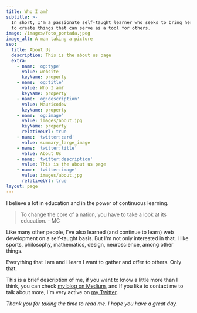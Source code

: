 ```yaml
---
title: Who I am?
subtitle: >-
  In short, I'm a passionate self-taught learner who seeks to bring her skills
  to create things that can serve as a tool for others.
image: /images/foto_portada.jpeg
image_alt: A man taking a picture
seo:
  title: About Us
  description: This is the about us page
  extra:
    - name: 'og:type'
      value: website
      keyName: property
    - name: 'og:title'
      value: Who I am?
      keyName: property
    - name: 'og:description'
      value: Mauricodev
      keyName: property
    - name: 'og:image'
      value: images/about.jpg
      keyName: property
      relativeUrl: true
    - name: 'twitter:card'
      value: summary_large_image
    - name: 'twitter:title'
      value: About Us
    - name: 'twitter:description'
      value: This is the about us page
    - name: 'twitter:image'
      value: images/about.jpg
      relativeUrl: true
layout: page
---
```

I believe a lot in education and in the power of continuous learning.

> To change the core of a nation, you have to take a look at its education. - MC

Like many other people, I've also learned (and continue to learn) web development on a self-taught basis.
But I'm not only interested in that. I like sports, philosophy, mathematics, design, neuroscience, among other things.

Everything that I am and I learn I want to gather and offer to others. Only that.

This is a brief description of me, if you want to know a little more than I think, you can check [my blog on Medium](https://medium.com/@mauriciocarrasco), and If you like to contact me to talk about more, I'm very active on [my Twitter](https://twitter.com/mauricodev).

*Thank you for taking the time to read me. I hope you have a great day.*
